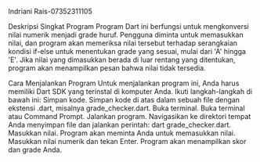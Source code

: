 Indriani Rais-07352311105

Deskripsi Singkat Program
Program Dart ini berfungsi untuk mengkonversi nilai numerik menjadi grade huruf. Pengguna diminta untuk memasukkan nilai, dan program akan memeriksa nilai tersebut terhadap serangkaian kondisi if-else untuk menentukan grade yang sesuai, mulai dari 'A' hingga 'E'. Jika nilai yang dimasukkan berada di luar rentang yang ditentukan, program akan menampilkan pesan bahwa nilai tidak tersedia.

Cara Menjalankan Program
Untuk menjalankan program ini, Anda harus memiliki Dart SDK yang terinstal di komputer Anda. Ikuti langkah-langkah di bawah ini:
Simpan kode. Simpan kode di atas dalam sebuah file dengan ekstensi .dart, misalnya grade_checker.dart.
Buka terminal. Buka terminal atau Command Prompt.
Jalankan program. Navigasikan ke direktori tempat Anda menyimpan file dan jalankan perintah: dart grade_checker.dart.
Masukkan nilai. Program akan meminta Anda untuk memasukkan nilai. Masukkan nilai numerik dan tekan Enter. Program akan menampilkan skor dan grade Anda.
